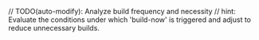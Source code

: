 // TODO(auto-modify): Analyze build frequency and necessity
// hint: Evaluate the conditions under which 'build-now' is triggered and adjust to reduce unnecessary builds.
